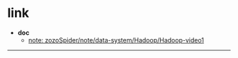 
# link

- __doc__
  - [note: zozoSpider/note/data-system/Hadoop/Hadoop-video1](https://github.com/zozospider/note/blob/master/data-system/Hadoop/Hadoop-video1.md)

---
